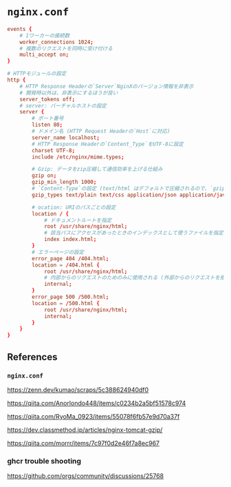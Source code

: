 
# `nginx.conf`

```nginx.conf
events {
    # 1ワーカーの接続数
    worker_connections 1024;
    # 複数のリクエストを同時に受け付ける
    multi_accept on;
}

# HTTPモジュールの設定
http {
    # HTTP Response Headerの`Server`NginXのバージョン情報を非表示
    # 開発時以外は、非表示にするほうが良い
    server_tokens off;
    # server: バーチャルホストの設定
    server {
        # ポート番号
        listen 80;
        # ドメイン名 (HTTP Request Headerの`Host`に対応)
        server_name localhost;
        # HTTP Response Headerの`Content_Type`をUTF-8に設定
        charset UTF-8;
        include /etc/nginx/mime.types;

        # Gzip: データをzip圧縮して通信効率を上げる仕組み
        gzip on;
        gzip_min_length 1000;
        # `Content-Type`の設定 (text/html はデフォルトで圧縮されるので、`gzip_types`に`text/html`は書かない)
        gzip_types text/plain text/css application/json application/javascript application/x-javascript text/xml application/xml application/xml+rss text/javascript;

        # ocation: URIのパスごとの設定
        location / {
            # ドキュメントルートを指定
            root /usr/share/nginx/html;
            # 該当パスにアクセスがあったときのインデックスとして使うファイルを指定
            index index.html;
        }
        # エラーページの設定
        error_page 404 /404.html;
        location = /404.html {
            root /usr/share/nginx/html;
            # 内部からのリクエストのためのみに使用される (外部からのリクエストを拒否)
            internal;
        }
        error_page 500 /500.html;
        location = /500.html {
            root /usr/share/nginx/html;
            internal;
        }
    }
}
```

## References

### `nginx.conf`

https://zenn.dev/kumao/scraps/5c388624940df0

https://qiita.com/Anorlondo448/items/c0234b2a5bf51578c974

https://qiita.com/RyoMa_0923/items/55078f6fb57e9d70a37f

https://dev.classmethod.jp/articles/nginx-tomcat-gzip/

https://qiita.com/morrr/items/7c97f0d2e46f7a8ec967

### ghcr trouble shooting

https://github.com/orgs/community/discussions/25768